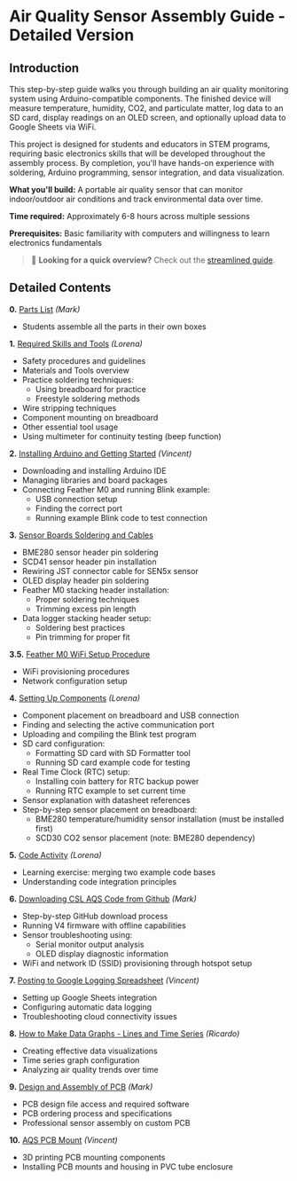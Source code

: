 # Air Quality Sensor Assembly Guide - Detailed Version

## Introduction

This step-by-step guide walks you through building an air quality monitoring system using Arduino-compatible components. The finished device will measure temperature, humidity, CO2, and particulate matter, log data to an SD card, display readings on an OLED screen, and optionally upload data to Google Sheets via WiFi.

This project is designed for students and educators in STEM programs, requiring basic electronics skills that will be developed throughout the assembly process. By completion, you'll have hands-on experience with soldering, Arduino programming, sensor integration, and data visualization.

**What you'll build:** A portable air quality sensor that can monitor indoor/outdoor air conditions and track environmental data over time.

**Time required:** Approximately 6-8 hours across multiple sessions

**Prerequisites:** Basic familiarity with computers and willingness to learn electronics fundamentals

> 🚀 **Looking for a quick overview?** Check out the [streamlined guide](Readme.md).

## Detailed Contents

**0.** [Parts List](https://docs.google.com/document/d/1eruTOVNQ70D9B6PCWNkDp4wKfiiPEReuvoAi7Rmay4g/edit?usp=drive_link) *(Mark)*
- Students assemble all the parts in their own boxes

**1.** [Required Skills and Tools](https://docs.google.com/document/d/1mvQsTc32bjuC7l7ijtVF-_ARMnHwnhWfpPXzsSneSdQ/edit?usp=drive_link) *(Lorena)*
- Safety procedures and guidelines
- Materials and Tools overview
- Practice soldering techniques:
  - Using breadboard for practice
  - Freestyle soldering methods
- Wire stripping techniques
- Component mounting on breadboard
- Other essential tool usage
- Using multimeter for continuity testing (beep function)

**2.** [Installing Arduino and Getting Started](https://docs.google.com/document/d/1yBIu31yoNl-S-uk0izQ7rGxLrPd03uEbaEyvdvf0bEY/edit?usp=drive_link) *(Vincent)*
- Downloading and installing Arduino IDE
- Managing libraries and board packages
- Connecting Feather M0 and running Blink example:
  - USB connection setup
  - Finding the correct port
  - Running example Blink code to test connection

**3.** [Sensor Boards Soldering and Cables](https://docs.google.com/document/d/1qe-Vhb9ftH12_VpeKCsfD-ODc87dPtZxIyc3WNPK15M/edit?usp=drive_link)
- BME280 sensor header pin soldering
- SCD41 sensor header pin installation
- Rewiring JST connector cable for SEN5x sensor
- OLED display header pin soldering
- Feather M0 stacking header installation:
  - Proper soldering techniques
  - Trimming excess pin length
- Data logger stacking header setup:
  - Soldering best practices
  - Pin trimming for proper fit

**3.5.** [Feather M0 WiFi Setup Procedure](https://docs.google.com/document/d/1W8ZJhmlNl1G_N5n0yRctXMS5erIFklMhOZFekRmV0GQ/edit?usp=sharing)
- WiFi provisioning procedures
- Network configuration setup

**4.** [Setting Up Components](https://docs.google.com/document/d/1WFvF_7xLqt54y61l6RR8TfNEejDlFR1TU_Uz_Xx3njM/edit?usp=drive_link) *(Lorena)*
- Component placement on breadboard and USB connection
- Finding and selecting the active communication port
- Uploading and compiling the Blink test program
- SD card configuration:
  - Formatting SD card with SD Formatter tool
  - Running SD card example code for testing
- Real Time Clock (RTC) setup:
  - Installing coin battery for RTC backup power
  - Running RTC example to set current time
- Sensor explanation with datasheet references
- Step-by-step sensor placement on breadboard:
  - BME280 temperature/humidity sensor installation (must be installed first)
  - SCD30 CO2 sensor placement (note: BME280 dependency)

**5.** [Code Activity](https://docs.google.com/document/d/18pwJ7u2U9X6tMacqrYKDeCemcAeE9zQeEivDSDVQ8Qs/edit?usp=drive_link) *(Lorena)*
- Learning exercise: merging two example code bases
- Understanding code integration principles

**6.** [Downloading CSL AQS Code from Github](https://docs.google.com/document/d/1TifAqv9jKfEEz7CfKPhilbDQkyi2U0I-H0AbGaviCVQ/edit?usp=drive_link) *(Mark)*
- Step-by-step GitHub download process
- Running V4 firmware with offline capabilities
- Sensor troubleshooting using:
  - Serial monitor output analysis
  - OLED display diagnostic information
- WiFi and network ID (SSID) provisioning through hotspot setup

**7.** [Posting to Google Logging Spreadsheet](https://docs.google.com/document/d/1lNlVMkligkhTjbFhVWIEB8BZCj9COPIhkLUQ6nwG8GI/edit?usp=drive_link) *(Vincent)*
- Setting up Google Sheets integration
- Configuring automatic data logging
- Troubleshooting cloud connectivity issues

**8.** [How to Make Data Graphs - Lines and Time Series](https://docs.google.com/document/d/1v4I3emiJqDPMkTu0Ljfq2Lmtf5U1SFGffgOTqIotLh8/edit?usp=drive_link) *(Ricardo)*
- Creating effective data visualizations
- Time series graph configuration
- Analyzing air quality trends over time

**9.** [Design and Assembly of PCB](https://docs.google.com/document/d/1sCKWZlnZ-L1BZDOygIV_YUr5N8475Aq2Q2YT3bVnMBQ/edit?usp=drive_link) *(Mark)*
- PCB design file access and required software
- PCB ordering process and specifications
- Professional sensor assembly on custom PCB

**10.** [AQS PCB Mount](https://docs.google.com/document/d/1UT8rh22DokDd82nWzjSlzTCdgBBu4pW-yA3CvoBYW14/edit?usp=drive_link) *(Vincent)*
- 3D printing PCB mounting components
- Installing PCB mounts and housing in PVC tube enclosure

<!-- Internal Notes:
-make doc headers smaller
-gray pages on docs
-make 3d printed or wood chunk for trimming
-JST cables for pcb sen5 is different sequential order than breadboard connector
-add screw and jst cable to parts list
-new fritzing with jst ordering
-update markdown on github readme page & links to docs
-kendra compile docs as is 

Readme Extras:
-Cable making
-->
